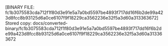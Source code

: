 [BINARY FILE: fc1b3075583cda712f1f80d3e91e5a7a0bd5597be4893f717dd16f6b2de99a423d8fcc8b93125d6a0ce6107f9f18229ca3562236e32f5a3d60a313363672]
Stored copy: docs/converted-binary/fc1b3075583cda712f1f80d3e91e5a7a0bd5597be4893f717dd16f6b2de99a423d8fcc8b93125d6a0ce6107f9f18229ca3562236e32f5a3d60a313363672
